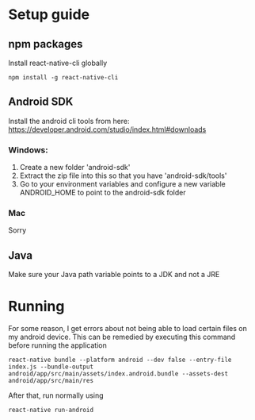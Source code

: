 # Setup guide

## npm packages

Install react-native-cli globally
```
npm install -g react-native-cli
```

## Android SDK

Install the android cli tools from here:
https://developer.android.com/studio/index.html#downloads

### Windows:

1. Create a new folder 'android-sdk'
2. Extract the zip file into this so that you have 'android-sdk/tools'
3. Go to your environment variables and configure a new variable ANDROID_HOME to point to the android-sdk folder

### Mac

Sorry

## Java 

Make sure your Java path variable points to a JDK and not a JRE

# Running

For some reason, I get errors about not being able to load certain files on my android device.
This can be remedied by executing this command before running the application
```
react-native bundle --platform android --dev false --entry-file index.js --bundle-output android/app/src/main/assets/index.android.bundle --assets-dest android/app/src/main/res
```

After that, run normally using
```
react-native run-android
```
